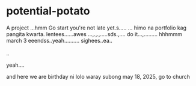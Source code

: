 # potential-potato
A project
...hmm
Go start you're not late yet.s.....
...
himo na portfolio kag pangita kwarta. lentees......awes
...,.,.,.....sds.,....
do it...,.........
 hhhmmm march 3 eeendss..yeah..........
 sighees..ea..
 <br>
 <br>..

 yeah....

 and here we are birthday ni lolo waray subong may 18, 2025, go to church
<!-- I will start today freelancing and VA help meqq..

help me help me helpppp..

mashed potato
heyy

hello. s.
